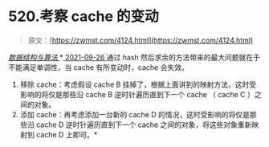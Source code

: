 <!--yml
category: 未分类
date: 0001-01-01 00:00:00
--->

# 520.考察 cache 的变动

> 原文：[https://zwmst.com/4124.html](https://zwmst.com/4124.html)

   [ *数据结构与算法* ](https://zwmst.com/%e6%95%b0%e6%8d%ae%e7%bb%93%e6%9e%84%e4%b8%8e%e7%ae%97%e6%b3%95)*[ <time datetime="2021-09-27T00:24:46+08:00"> 2021-09-26 </time> ](https://zwmst.com/4124.html)  通过 hash 然后求余的方法带来的最大问题就在于不能满足单调性，当 cache 有所变动时，cache 会失效。

1.  移除 cache：考虑假设 cache B 挂掉了，根据上面讲到的映射方法，这时受影响的将仅是那些沿 cache B 逆时针遍历直到下一个 cache （ cache C ）之间的对象。
2.  添加 cache：再考虑添加一台新的 cache D 的情况，这时受影响的将仅是那些沿 cache D 逆时针遍历直到下一个 cache 之间的对象，将这些对象重新映射到 cache D 上即可。*